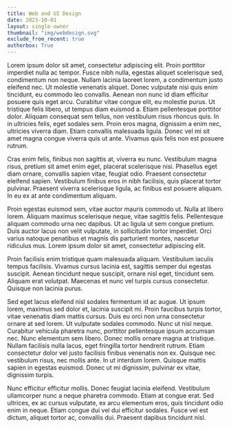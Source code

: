 ```yaml
---
title: Web and UI Design
date: 2023-10-01
layout: single-owner
thumbnail: "img/webdesign.svg"
exclude_from_recent: true
authorbox: True
---
```

Lorem ipsum dolor sit amet, consectetur adipiscing elit. Proin porttitor imperdiet nulla ac tempor. Fusce nibh nulla, egestas aliquet scelerisque sed, condimentum non neque. Nullam lacinia laoreet lorem, a condimentum justo eleifend nec. Ut molestie venenatis aliquet. Donec vulputate nisi quis enim tincidunt, eu commodo leo convallis. Aenean non nunc id diam efficitur posuere quis eget arcu. Curabitur vitae congue elit, eu molestie purus. Ut tristique felis libero, ut tempus diam euismod a. Etiam pellentesque porttitor dolor. Aliquam consequat sem tellus, non vestibulum risus rhoncus quis. In in ultricies felis, eget sodales sem. Proin eros magna, dignissim a enim nec, ultricies viverra diam. Etiam convallis malesuada ligula. Donec vel mi sit amet magna congue viverra quis ut ante. Vivamus quis felis non est posuere rutrum.

Cras enim felis, finibus non sagittis at, viverra eu nunc. Vestibulum magna risus, pretium sit amet enim eget, placerat scelerisque nisi. Phasellus eget diam ornare, convallis sapien vitae, feugiat odio. Praesent consectetur eleifend sapien. Vestibulum finibus eros in nibh facilisis, quis placerat tortor pulvinar. Praesent viverra scelerisque ligula, ac finibus est posuere aliquam. In eu ex at ante condimentum aliquam.

Proin egestas euismod sem, vitae auctor mauris commodo ut. Nulla at libero lorem. Aliquam maximus scelerisque neque, vitae sagittis felis. Pellentesque aliquam commodo urna nec dapibus. Ut ac ligula ut sem congue pretium. Duis auctor lacus non velit vulputate, in sollicitudin tortor imperdiet. Orci varius natoque penatibus et magnis dis parturient montes, nascetur ridiculus mus. Lorem ipsum dolor sit amet, consectetur adipiscing elit.

Proin facilisis enim tristique quam malesuada aliquam. Vestibulum iaculis tempus facilisis. Vivamus cursus lacinia est, sagittis semper dui egestas suscipit. Aenean tincidunt neque suscipit, ornare nisl eget, tincidunt sem. Aliquam erat volutpat. Maecenas et nunc vel turpis cursus consectetur. Quisque non lacinia purus.

Sed eget lacus eleifend nisl sodales fermentum id ac augue. Ut ipsum lorem, maximus sed dolor et, lacinia suscipit mi. Proin faucibus turpis tortor, vitae venenatis diam mattis cursus. Duis eu orci non urna consectetur ornare at sed lorem. Ut vulputate sodales commodo. Nunc ut nisl neque. Curabitur vehicula pharetra nunc, porttitor pellentesque ipsum accumsan nec. Nunc elementum sem libero. Donec mollis ornare magna at tristique. Nullam facilisis nulla lacus, eget fringilla tortor hendrerit rutrum. Etiam consectetur dolor vel justo facilisis finibus venenatis non ex. Quisque nec vestibulum risus, nec mollis ante. In ut interdum lorem. Quisque mattis sapien in egestas euismod. Donec ut mi dignissim, pulvinar ex vitae, dignissim turpis.

Nunc efficitur efficitur mollis. Donec feugiat lacinia eleifend. Vestibulum ullamcorper nunc a neque pharetra commodo. Etiam at congue erat. Sed ultrices, ex ac cursus vulputate, ex arcu elementum eros, quis tincidunt odio enim in neque. Etiam congue dui vel dui efficitur sodales. Fusce vel est dictum, aliquet tortor ac, convallis dui. Praesent dapibus tincidunt nisl.